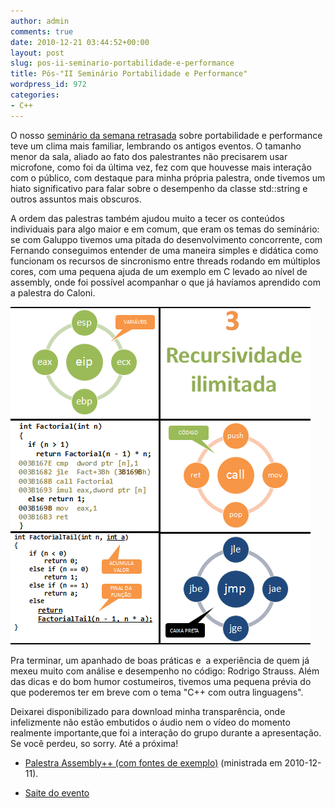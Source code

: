 ```yaml
---
author: admin
comments: true
date: 2010-12-21 03:44:52+00:00
layout: post
slug: pos-ii-seminario-portabilidade-e-performance
title: Pós-"II Seminário Portabilidade e Performance"
wordpress_id: 972
categories:
- C++
---
```


O nosso [seminário da semana retrasada](http://www.temporealeventos.com.br/?area=1&tipo=1&id=3719) sobre portabilidade e performance teve um clima mais familiar, lembrando os antigos eventos. O tamanho menor da sala, aliado ao fato dos palestrantes não precisarem usar microfone, como foi da última vez, fez com que houvesse mais interação com o público, com destaque para minha própria palestra, onde tivemos um hiato significativo para falar sobre o desempenho da classe std::string e outros assuntos mais obscuros.



A ordem das palestras também ajudou muito a tecer os conteúdos individuais para algo maior e em comum, que eram os temas do seminário: se com Galuppo tivemos uma pitada do desenvolvimento concorrente, com Fernando conseguimos entender de uma maneira simples e didática como funcionam os recursos de sincronismo entre threads rodando em múltiplos cores, com uma pequena ajuda de um exemplo em C levado ao nível de assembly, onde foi possível acompanhar o que já havíamos aprendido com a palestra do Caloni.


![Assembly++ - A Palestra](/images/assemblypp.png)


Pra terminar, um apanhado de boas práticas e  a experiência de quem já mexeu muito com análise e desempenho no código: Rodrigo Strauss. Além das dicas e do bom humor costumeiros, tivemos uma pequena prévia do que poderemos ter em breve com o tema "C++ com outra linguagens".

Deixarei disponibilizado para download minha transparência, onde infelizmente não estão embutidos o áudio nem o vídeo do momento realmente importante,que foi a interação do grupo durante a apresentação. Se você perdeu, so sorry. Até a próxima!



	
  * [Palestra Assembly++ (com fontes de exemplo)](/images/assemblypp.7z) (ministrada em 2010-12-11).

	
  * [Saite do evento](http://www.temporealeventos.com.br/?area=101-SeminarioC-e-C++-Portabilidade-e-Performance)


